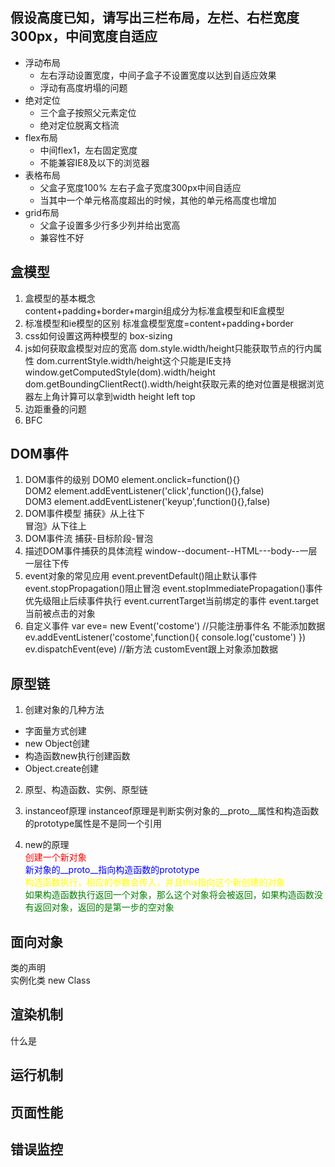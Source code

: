 ## 假设高度已知，请写出三栏布局，左栏、右栏宽度300px，中间宽度自适应
+ 浮动布局
  + 左右浮动设置宽度，中间子盒子不设置宽度以达到自适应效果
  + 浮动有高度坍塌的问题
+ 绝对定位
  + 三个盒子按照父元素定位
  + 绝对定位脱离文档流
+ flex布局
  + 中间flex1，左右固定宽度
  + 不能兼容IE8及以下的浏览器
+ 表格布局
  + 父盒子宽度100% 左右子盒子宽度300px中间自适应
  + 当其中一个单元格高度超出的时候，其他的单元格高度也增加
+ grid布局
  + 父盒子设置多少行多少列并给出宽高
  + 兼容性不好

## 盒模型
1. 盒模型的基本概念  
content+padding+border+margin组成分为标准盒模型和IE盒模型
2. 标准模型和ie模型的区别
标准盒模型宽度=content+padding+border
3. css如何设置这两种模型的
box-sizing
4. js如何获取盒模型对应的宽高
dom.style.width/height只能获取节点的行内属性
dom.currentStyle.width/height这个只能是IE支持
window.getComputedStyle(dom).width/height
dom.getBoundingClientRect().width/height获取元素的绝对位置是根据浏览器左上角计算可以拿到width height left top
5. 边距重叠的问题
6. BFC

## DOM事件
1. DOM事件的级别
DOM0 element.onclick=function(){}  
DOM2 element.addEventListener('click',function(){},false)  
DOM3 element.addEventListener('keyup',function(){},false) 
2. DOM事件模型
捕获》从上往下  
冒泡》从下往上
3. DOM事件流
捕获-目标阶段-冒泡
4. 描述DOM事件捕获的具体流程
window--document--HTML---body--一层一层往下传
5. event对象的常见应用
event.preventDefault()阻止默认事件
event.stopPropagation()阻止冒泡
event.stopImmediatePropagation()事件优先级阻止后续事件执行
event.currentTarget当前绑定的事件
event.target当前被点击的对象
6. 自定义事件
var eve= new Event('costome')
//只能注册事件名 不能添加数据
ev.addEventListener('costome',function(){
    console.log('custome')
})
ev.dispatchEvent(eve)
//新方法
customEvent跟上对象添加数据



## 原型链

1. 创建对象的几种方法
+ 字面量方式创建
+ new Object创建
+ 构造函数new执行创建函数
+ Object.create创建
2. 原型、构造函数、实例、原型链

3. instanceof原理
instanceof原理是判断实例对象的__proto__属性和构造函数的prototype属性是不是同一个引用
4. new的原理  
<font color=red>创建一个新对象</font>  
<font color=blue>新对象的__proto__指向构造函数的prototype</font>  
<font color=yellow>构造函数执行，相应的参数会传入，并且this指向这个新创建的对象</font>  
<font color=green>如果构造函数执行返回一个对象，那么这个对象将会被返回，如果构造函数没有返回对象，返回的是第一步的空对象</font>  

## 面向对象
类的声明  
实例化类
new Class

## 渲染机制
什么是<!DOCTYPE html>


## 运行机制

## 页面性能

## 错误监控



